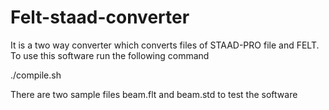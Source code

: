 # Felt-staad-converter
It is a two way converter which converts files of STAAD-PRO file and FELT.
To use this software run the following command

./compile.sh

There are two sample files beam.flt and beam.std to test the software
